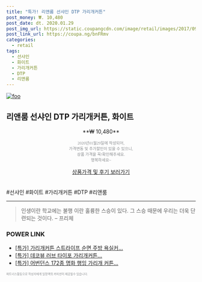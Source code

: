 ```yaml
--- 
title: "특가! 리앤룸 선샤인 DTP 가리개커튼" 
post_money: ₩. 10,480 
post_date: dt. 2020.01.29 
post_img_url: https://static.coupangcdn.com/image/retail/images/2017/09/26/16/5/044c5587-14a2-40c5-a2f5-04014e8aae28.jpg 
post_link_url: https://coupa.ng/bnFRmv 
categories: 
  - retail 
tags: 
  - 선샤인 
  - 화이트 
  - 가리개커튼 
  - DTP 
  - 리앤룸 
--- 
```

[![foo](https://static.coupangcdn.com/image/retail/images/2017/09/26/16/5/044c5587-14a2-40c5-a2f5-04014e8aae28.jpg)](https://coupa.ng/bnFRmv) 

## 리앤룸 선샤인 DTP 가리개커튼, 화이트 
<p style="text-align: center;">**₩ 10,480**</p> 
<p style="text-align: center;"><span style="color: #898c8f; font-family: Georgia,Times,serif; font-size: 0.75em;">2020년01월29일에 작성되어, <br>가격변동 및 추가할인이 있을 수 있으니,<br> 상품 가격을 꼭!확인해주세요.<br>행복하세요~</span> 
</p>	 
<div markdown="0" style="text-align: center;"><a href="https://coupa.ng/bnFRmv" class="btn btn--success">상품가격 및 후기 보러가기</a></div> 
<br><br> 
  #선샤인 #화이트 #가리개커튼 #DTP #리앤룸 
<hr> 

> 인생이란 학교에는 불행 이란 훌륭한 스승이 있다. 그 스승 때문에 우리는 더욱 단련되는 것이다. – 프리체 


### POWER LINK

* <a href="https://blog.naver.com/an0733/221788901521" target="_blank">[특가] 가리개커튼 스트라이프 순면 주방 욕실커...</a>
* <a href="https://blog.naver.com/an0733/221788777322" target="_blank">[특가] 데코뷰 러브 타이포 가리개커튼...</a>
* <a href="https://blog.naver.com/sakai111/221790800894" target="_blank">[특가] 어번던스 172종 명화 행잉 가리개 커튼...</a>

<span style="color: #898c8f; font-family: Georgia,Times,serif; font-size: 0.55em;">파트너스활동으로 작성자에게 일정액의 커미션이 제공될수 있습니다.</span> 
